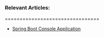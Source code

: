### Relevant Articles: 
================================

- [Spring Boot Console Application](http://www.baeldung.com/spring-boot-console-app)

